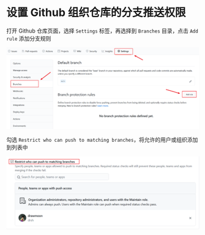 # 设置 Github 组织仓库的分支推送权限

打开 Github 仓库页面，选择 `Settings` 标签，再选择到 `Branches` 目录，点击 `Add rule` 添加分支规则

![新建规则](images/github-branches-rule-1.png)

勾选 `Restrict who can push to matching branches`，将允许的用户或组织添加到列表中

![限制分支推送权限](images/github-branches-rule-2.png)
